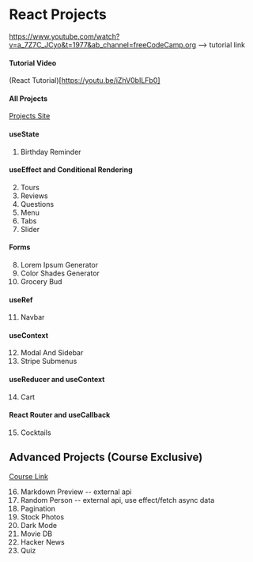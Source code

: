 # React Projects

https://www.youtube.com/watch?v=a_7Z7C_JCyo&t=1977&ab_channel=freeCodeCamp.org --> tutorial link

#### Tutorial Video

(React Tutorial)[https://youtu.be/iZhV0bILFb0]

#### All Projects

[Projects Site](https://react-projects.netlify.app/)

#### useState

1. Birthday Reminder

#### useEffect and Conditional Rendering

2. Tours
3. Reviews
4. Questions
5. Menu
6. Tabs
7. Slider

#### Forms

8. Lorem Ipsum Generator
9. Color Shades Generator
10. Grocery Bud

#### useRef

11. Navbar

#### useContext

12. Modal And Sidebar
13. Stripe Submenus

#### useReducer and useContext

14. Cart

#### React Router and useCallback

15. Cocktails

## Advanced Projects (Course Exclusive)

[Course Link](https://www.udemy.com/course/react-tutorial-and-projects-course/?couponCode=REACT-OCT)

16. Markdown Preview -- external api
17. Random Person -- external api, use effect/fetch async data
18. Pagination
19. Stock Photos
20. Dark Mode
21. Movie DB
22. Hacker News
23. Quiz
